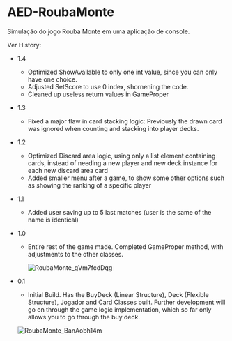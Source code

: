 # AED-RoubaMonte
Simulação do jogo Rouba Monte em uma aplicação de console.

Ver History:
* 1.4
  * Optimized ShowAvailable to only one int value, since you can only have one choice.
  * Adjusted SetScore to use 0 index, shornening the code.
  * Cleaned up useless return values in GameProper
* 1.3
  * Fixed a major flaw in card stacking logic: Previously the drawn card was ignored when counting and stacking into player decks.
* 1.2
  * Optimized Discard area logic, using only a list element containing cards, instead of needing a new player and new deck instance for each new discard area card
  * Added smaller menu after a game, to show some other options such as showing the ranking of a specific player
* 1.1
  * Added user saving up to 5 last matches (user is the same of the name is identical)
* 1.0
  * Entire rest of the game made. Completed GameProper method, with adjustments to the other classes.

    ![RoubaMonte_qVm7fcdDqg](https://github.com/user-attachments/assets/ae48d374-7ee6-49a4-a26b-a33eda75d188)
    
* 0.1
  * Initial Build. Has the BuyDeck (Linear Structure), Deck (Flexible Structure), Jogador and Card Classes built. Further development will go on through the game logic implementation, which so far only allows you to go through the buy deck.

  ![RoubaMonte_BanAobh14m](https://github.com/user-attachments/assets/79c8765c-64cf-413c-82d8-cdb6db88174f)

